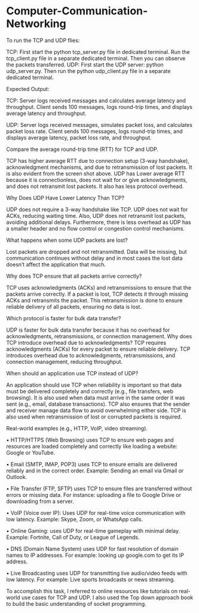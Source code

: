 # Computer-Communication-Networking
To run the TCP and UDP flies:

TCP:
First start the python tcp_server.py file in dedicated terminal. Run the tcp_client.py file in a separate dedicated terminal. Then you can observe the packets transferred.
UDP:
First start the UDP server: python udp_server.py. Then run the python udp_client.py file in a separate dedicated terminal. 


Expected Output:

TCP:
Server logs received messages and calculates average latency and throughput. Client sends 100 messages, logs round-trip times, and displays average latency and throughput.

UDP:
Server logs received messages, simulates packet loss, and calculates packet loss rate. Client sends 100 messages, logs round-trip times, and displays average latency, packet loss rate, and throughput. 


Compare the average round-trip time (RTT) for TCP and UDP.

TCP has higher average RTT due to connection setup (3-way handshake), acknowledgment mechanisms, and due to retransmission of lost packets. It is also evident from the screen shot above. UDP has Lower average RTT because it is connectionless, does not wait for or give acknowledgments, and does not retransmit lost packets. It also has less protocol overhead.

Why Does UDP Have Lower Latency Than TCP?

UDP does not require a 3-way handshake like TCP. UDP does not wait for ACKs, reducing waiting time. Also, UDP does not retransmit lost packets, avoiding additional delays. Furthermore, there is less overhead as UDP has a smaller header and no flow control or congestion control mechanisms.

What happens when some UDP packets are lost? 

Lost packets are dropped and not retransmitted. Data will be missing, but communication continues without delay and in most cases the lost data doesn’t affect the application that much.

Why does TCP ensure that all packets arrive correctly?

TCP uses acknowledgments (ACKs) and retransmissions to ensure that the packets arrive correctly. If a packet is lost, TCP detects it through missing ACKs and retransmits the packet. This retransmission is done to ensure reliable delivery of all packets, ensuring no data is lost.

Which protocol is faster for bulk data transfer?

UDP is faster for bulk data transfer because it has no overhead for acknowledgments, retransmissions, or connection management. 
Why does TCP introduce overhead due to acknowledgments?
TCP requires acknowledgments (ACKs) for every packet to ensure reliable delivery. TCP introduces overhead due to acknowledgments, retransmissions, and connection management, reducing throughput.

When should an application use TCP instead of UDP?

An application should use TCP when reliability is important so that data must be delivered completely and correctly (e.g., file transfers, web browsing). It is also used when data must arrive in the same order it was sent (e.g., email, database transactions). TCP also ensures that the sender and receiver manage data flow to avoid overwhelming either side. TCP is also used when retransmission of lost or corrupted packets is required.

Real-world examples (e.g., HTTP, VoIP, video streaming).

•	HTTP/HTTPS (Web Browsing) uses TCP to ensure web pages and resources are loaded completely and correctly like loading a website: Google or YouTube.

•	Email (SMTP, IMAP, POP3) uses TCP to ensure emails are delivered reliably and in the correct order. Example: Sending an email via Gmail or Outlook.

•	File Transfer (FTP, SFTP) uses TCP to ensure files are transferred without errors or missing data. For instance: uploading a file to Google Drive or downloading from a server.

•	VoIP (Voice over IP): Uses UDP for real-time voice communication with low latency. Example: Skype, Zoom, or WhatsApp calls.

•	Online Gaming: uses UDP for real-time gameplay with minimal delay. Example: Fortnite, Call of Duty, or League of Legends. 

•	DNS (Domain Name System) uses UDP for fast resolution of domain names to IP addresses. For example: looking up google.com to get its IP address. 

•	Live Broadcasting uses UDP for transmitting live audio/video feeds with low latency. For example: Live sports broadcasts or news streaming.




To accomplish this task, I referred to online resources like tutorials on real-world use cases for TCP and UDP. I also used the Top down approach book to build the basic understanding of socket programming.
